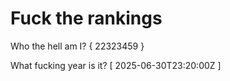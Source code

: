 # Fuck the rankings

Who the hell am I?
{ 22323459 }

What fucking year is it?
[ 2025-06-30T23:20:00Z ]
